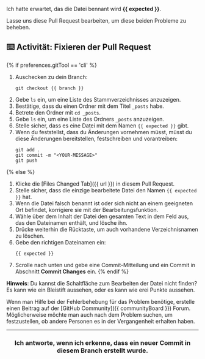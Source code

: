 Ich hatte erwartet, das die Datei bennant wird **{{ expected }}**. 

Lasse uns diese Pull Request bearbeiten, um diese beiden Probleme zu beheben.

## :keyboard: Activität: Fixieren der Pull Request

{% if preferences.gitTool == 'cli' %}
1. Auschecken zu dein Branch:
    ```shell
    git checkout {{ branch }}
    ```
1. Gebe `ls` ein, um eine Liste des Stammverzeichnisses anzuzeigen.
1. Bestätige, dass du einen Ordner mit dem Titel `_posts` habe.
1. Betrete den Ordner mit `cd _posts`.
1. Gebe `ls` ein, um eine Liste des Ordners `_posts` anzuzeigen.
1. Stelle sicher, dass es eine Datei mit dem Namen `{{ expected }}` gibt.
1. Wenn du feststellst, dass du Änderungen vornehmen müsst, müsst du diese Änderungen bereitstellen, festschreiben und vorantreiben:
    ```shell
    git add .
    git commit -m "<YOUR-MESSAGE>"
    git push
    ```
{% else %}
1. Klicke die [Files Changed Tab]({{ url }}) in diesem Pull Request.
1. Stelle sicher, dass die einzige bearbeitete Datei den Namen `{{ expected }}` hat.
1. Wenn die Datei falsch benannt ist oder sich nicht an einem geeigneten Ort befindet, korrigiere sie mit der Bearbeitungsfunktion.
1. Wähle über dem Inhalt der Datei den gesamten Text in dem Feld aus, das den Dateinamen enthält, und lösche ihn.
1. Drücke weiterhin die Rücktaste, um auch vorhandene Verzeichnisnamen zu löschen.
1. Gebe den richtigen Dateinamen ein:
    ```shell
    {{ expected }}
    ```
1. Scrolle nach unten und gebe eine Commit-Mitteilung und ein Commit in Abschnitt **Commit Changes** ein.
{% endif %}

**Hinweis**: Du kannst die Schaltfläche zum Bearbeiten der Datei nicht finden? Es kann wie ein Bleistift aussehen, oder es kann wie erei Punkte aussehen.

Wenn man Hilfe bei der Fehlerbehebung für das Problem benötige, erstelle einen Beitrag auf der [GitHub Community]({{ communityBoard }}) Forum. Möglicherweise möchte man auch nach dem Problem suchen, um festzustellen, ob andere Personen es in der Vergangenheit erhalten haben.

<hr>
<h3 align="center">Ich antworte, wenn ich erkenne, dass ein neuer Commit in diesem Branch erstellt wurde.</h3>

